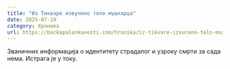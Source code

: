 ```yaml
---
title: "Из Тикваре извучено тело мушкарца"
date: 2025-07-10
category: Хроника
url: https://backapalankavesti.com/hronika/iz-tikvare-izvuceno-telo-muskarca/
---
```


Званичних информација о идентитету страдалог и узроку смрти за сада нема. Истрага је у току.
